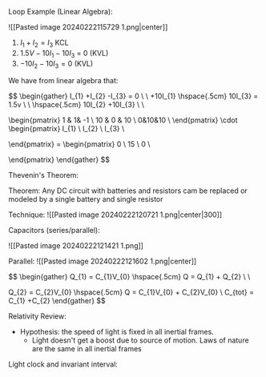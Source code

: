 Loop Example (Linear Algebra):

![[Pasted image 20240222115729 1.png|center]]

1. $I_{1}+I_{2} = I_{3}$ KCL
2. $1.5 V - 10I_{1} - 10I_{3}$ = 0 (KVL)
3. $-10I_{2}-10I_{3} = 0$ (KVL)

We have from linear algebra that:

$$
\begin{gather}
I_{1} +I_{2} -I_{3} = 0 \\ \\
+10I_{1} \hspace{.5cm} 10I_{3} = 1.5v \\ \\ 
\hspace{.5cm} 10I_{2} +10I_{3} \\ \\ 

\begin{pmatrix}
1 & 1& -1 \\
10 & 0 & 10 \\
0&10&10 \\ 
\end{pmatrix} \cdot
\begin{pmatrix}
I_{1} \\
I_{2} \\
I_{3} \\

\end{pmatrix} =
\begin{pmatrix}
0 \\
15 \\
0 \\

\end{pmatrix}
\end{gather}
$$

Thevenin's Theorem: 

Theorem: Any DC circuit with batteries and resistors cam be replaced or modeled by a single battery and single resistor

Technique: 
 ![[Pasted image 20240222120721 1.png|center|300]]

Capacitors (series/parallel):

![[Pasted image 20240222121421 1.png]]

Parallel: 
![[Pasted image 20240222121602 1.png|center]]

$$
\begin{gather}
Q_{1} = C_{1}V_{0} \hspace{.5cm} Q = Q_{1}  + Q_{2} \\ \\ 

Q_{2} = C_{2}V_{0} \hspace{.5cm} Q = C_{1}V_{0} + C_{2}V_{0} \\
C_{tot} = C_{1} +C_{2}
\end{gather}
$$


Relativity Review: 

- Hypothesis: the speed of light is fixed in all inertial frames.
	- Light doesn't get a boost due to source of motion.  Laws of nature are the same in all inertial frames 

Light clock and invariant interval: 
